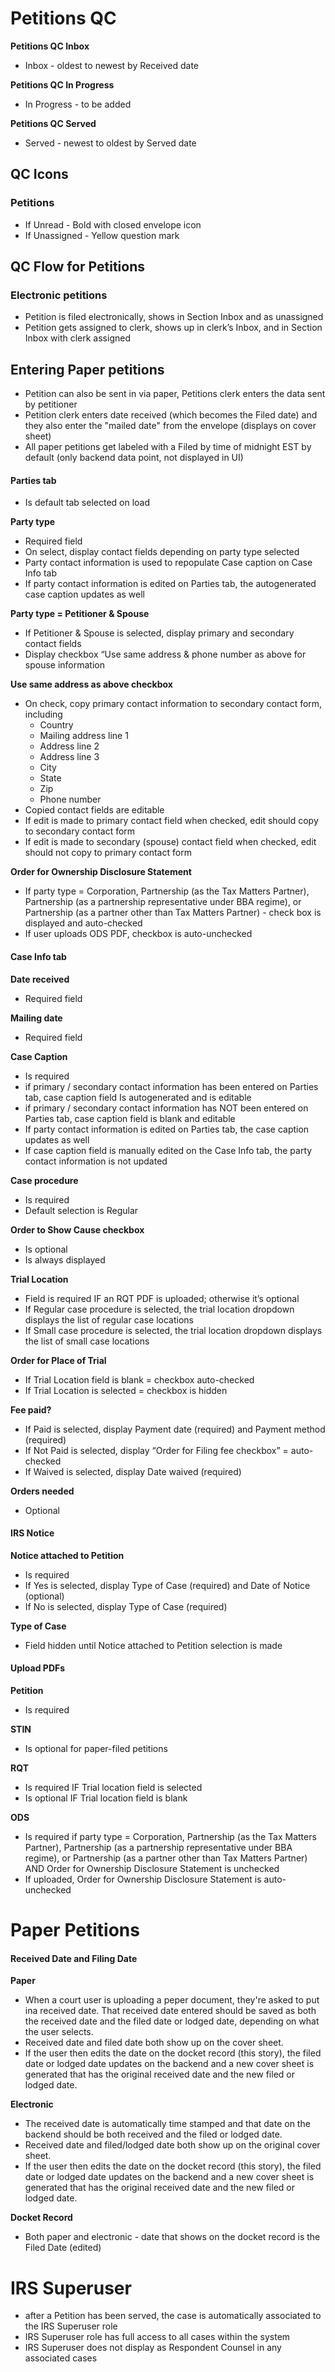 # Petitions QC
**Petitions QC Inbox**
  * Inbox - oldest to newest by Received date

**Petitions QC In Progress**
 * In Progress - to be added

**Petitions QC Served**
 * Served - newest to oldest by Served date

## QC Icons
### Petitions
* If Unread - Bold with closed envelope icon
* If Unassigned - Yellow question mark


## QC Flow for Petitions
### Electronic petitions
* Petition is filed electronically, shows in Section Inbox and as unassigned
* Petition gets assigned to clerk, shows up in clerk’s Inbox, and in Section Inbox with clerk assigned

## Entering Paper petitions

* Petition can also be sent in via paper, Petitions clerk enters the data sent by petitioner
* Petition clerk enters date received (which becomes the Filed date) and they also enter the "mailed date" from the envelope (displays on cover sheet)
* All paper petitions get labeled with a Filed by time of midnight EST by default (only backend data point, not displayed in UI)

#### Parties tab
* Is default tab selected on load

**Party type**
* Required field
* On select, display contact fields depending on party type selected
* Party contact information is used to repopulate Case caption on Case Info tab
* If party contact information is edited on Parties tab, the autogenerated case caption updates as well

**Party type = Petitioner & Spouse**
* If Petitioner & Spouse is selected, display primary and secondary contact fields
* Display checkbox “Use same address & phone number as above for spouse information

**Use same address as above checkbox**
* On check, copy primary contact information to secondary contact form, including
    * Country
    * Mailing address line 1
    * Address line 2
    * Address line 3
    * City
    * State
    * Zip
    * Phone number
* Copied contact fields are editable
* If edit is made to primary contact field when checked, edit should copy to secondary contact form
* If edit is made to secondary (spouse) contact field when checked, edit should not copy to primary contact form

**Order for Ownership Disclosure Statement**
* If party type = Corporation, Partnership (as the Tax Matters Partner), Partnership (as a partnership representative under BBA regime), or Partnership (as a partner other than Tax Matters Partner) - check box is displayed and auto-checked
* If user uploads ODS PDF, checkbox is auto-unchecked


#### Case Info tab

**Date received**
* Required field

**Mailing date**
* Required field

**Case Caption**
* Is required
* if primary / secondary contact information has been entered on Parties tab, case caption field Is autogenerated and is editable
* if primary / secondary contact information has NOT been entered on Parties tab, case caption field is blank and editable  
* If party contact information is edited on Parties tab, the case caption updates as well
* If case caption field is manually edited on the Case Info tab, the party contact information is not updated

**Case procedure**
* Is required
* Default selection is Regular

**Order to Show Cause checkbox**
* Is optional
* Is always displayed

**Trial Location**
* Field is required IF an RQT PDF is uploaded; otherwise it’s optional
* If Regular case procedure is selected, the trial location dropdown displays the list of regular case locations
* If Small case procedure is selected, the trial location dropdown displays the list of small case locations

**Order for Place of Trial**
* If Trial Location field is blank = checkbox auto-checked
* If Trial Location is selected = checkbox is hidden

**Fee paid?**
* If Paid is selected, display Payment date (required) and Payment method (required)
* If Not Paid is selected, display “Order for Filing fee checkbox” = auto-checked
* If Waived is selected, display Date waived (required)

**Orders needed**
* Optional  

#### IRS Notice

**Notice attached to Petition**
* Is required
* If Yes is selected, display Type of Case (required) and Date of Notice (optional)
* If No is selected, display Type of Case (required)

**Type of Case**
* Field hidden until Notice attached to Petition selection is made

#### Upload PDFs

**Petition**
* Is required

**STIN**
* Is optional for paper-filed petitions

**RQT**
* Is required IF Trial location field is selected
* Is optional IF Trial location field is blank

**ODS**
* Is required if party type = Corporation, Partnership (as the Tax Matters Partner), Partnership (as a partnership representative under BBA regime), or Partnership (as a partner other than Tax Matters Partner) AND Order for Ownership Disclosure Statement is unchecked
* If uploaded, Order for Ownership Disclosure Statement is auto-unchecked  

# Paper Petitions

#### Received Date and Filing Date
**Paper**
* When a court user is uploading a peper document, they're asked to put ina  received date. That received date entered should be saved as both the received date and the filed date or lodged date, depending on what the user selects.
* Received date and filed date both show up on the cover sheet.
* If the user then edits the date on the docket record (this story), the filed date or lodged date updates on the backend and a new cover sheet is generated that has the original received date and the new filed or lodged date.

**Electronic**
* The received date is automatically time stamped and that date on the backend should be both received and the filed or lodged date.
* Received date and filed/lodged date both show up on the original cover sheet.
* If the user then edits the date on the docket record (this story), the filed date or lodged date updates on the backend and a new cover sheet is generated that has the original received date and the new filed or lodged date.

**Docket Record**
* Both paper and electronic - date that shows on the docket record is the Filed Date (edited)

# IRS Superuser
* after a Petition has been served, the case is automatically associated to the IRS Superuser role
* IRS Superuser role has full access to all cases within the system
* IRS Superuser does not display as Respondent Counsel in any associated cases
